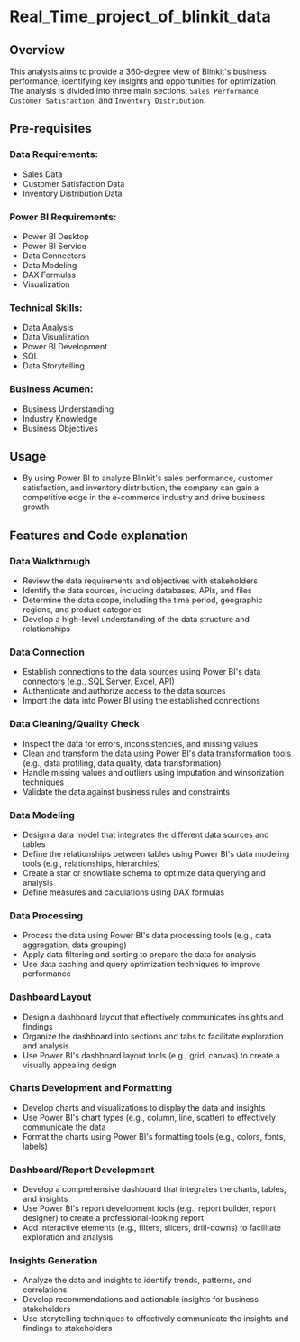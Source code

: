 # Real_Time_project_of_blinkit_data
## Overview
This analysis aims to provide a 360-degree view of Blinkit's business performance, identifying key insights and opportunities for optimization. The analysis is divided into three main sections: `Sales Performance`, `Customer Satisfaction`, and `Inventory Distribution`.
## Pre-requisites
### Data Requirements:
- Sales Data
- Customer Satisfaction Data
- Inventory Distribution Data
### Power BI Requirements:
- Power BI Desktop
- Power BI Service
- Data Connectors
- Data Modeling
- DAX Formulas
- Visualization
### Technical Skills:
- Data Analysis
- Data Visualization
- Power BI Development
- SQL
- Data Storytelling
### Business Acumen:
- Business Understanding
- Industry Knowledge
- Business Objectives
## Usage
- By using Power BI to analyze Blinkit's sales performance, customer satisfaction, and inventory distribution, the company can gain a competitive edge in the e-commerce industry and drive business growth.
## Features and Code explanation 
### Data Walkthrough
- Review the data requirements and objectives with stakeholders
- Identify the data sources, including databases, APIs, and files
- Determine the data scope, including the time period, geographic regions, and product categories
- Develop a high-level understanding of the data structure and relationships
### Data Connection
- Establish connections to the data sources using Power BI's data connectors (e.g., SQL Server, Excel, API)
- Authenticate and authorize access to the data sources
- Import the data into Power BI using the established connections
### Data Cleaning/Quality Check
- Inspect the data for errors, inconsistencies, and missing values
- Clean and transform the data using Power BI's data transformation tools (e.g., data profiling, data quality, data transformation)
- Handle missing values and outliers using imputation and winsorization techniques
- Validate the data against business rules and constraints
### Data Modeling
- Design a data model that integrates the different data sources and tables
- Define the relationships between tables using Power BI's data modeling tools (e.g., relationships, hierarchies)
- Create a star or snowflake schema to optimize data querying and analysis
- Define measures and calculations using DAX formulas
### Data Processing
- Process the data using Power BI's data processing tools (e.g., data aggregation, data grouping)
- Apply data filtering and sorting to prepare the data for analysis
- Use data caching and query optimization techniques to improve performance
### Dashboard Layout
- Design a dashboard layout that effectively communicates insights and findings
- Organize the dashboard into sections and tabs to facilitate exploration and analysis
- Use Power BI's dashboard layout tools (e.g., grid, canvas) to create a visually appealing design
### Charts Development and Formatting
- Develop charts and visualizations to display the data and insights
- Use Power BI's chart types (e.g., column, line, scatter) to effectively communicate the data
- Format the charts using Power BI's formatting tools (e.g., colors, fonts, labels)
### Dashboard/Report Development
- Develop a comprehensive dashboard that integrates the charts, tables, and insights
- Use Power BI's report development tools (e.g., report builder, report designer) to create a professional-looking report
- Add interactive elements (e.g., filters, slicers, drill-downs) to facilitate exploration and analysis
### Insights Generation
- Analyze the data and insights to identify trends, patterns, and correlations
- Develop recommendations and actionable insights for business stakeholders
- Use storytelling techniques to effectively communicate the insights and findings to stakeholders
